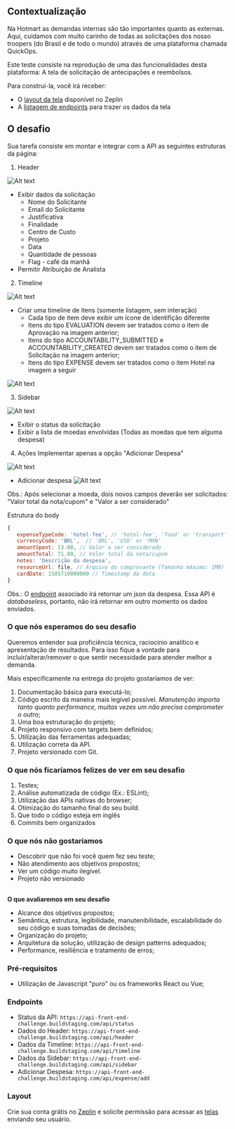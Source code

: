 ## **Contextualização**

Na Hotmart as demandas internas são tão importantes quanto as externas. Aqui, cuidamos com muito carinho de todas as solicitações dos nosso troopers (do Brasil e de todo o mundo) através de uma plataforma chamada QuickOps. 

Este teste consiste na reprodução de uma das funcionalidades desta plataforma: A tela de solicitação de antecipações e reembolsos.

Para construí-la, você irá receber:

*   O [layout da tela](#layout) disponível no Zeplin
*   A [listagem de endpoints](#endpoints) para trazer os dados da tela


## **O desafio**

Sua tarefa consiste em montar e integrar com a API as seguintes estruturas da página:

1. Header

![Alt text](assets/images/header.jpeg?raw=true "Header")

*   Exibir dados da solicitação
    *   Nome do Solicitante
    *   Email do Solicitante
    *   Justificativa
    *   Finalidade
    *   Centro de Custo
    *   Projeto
    *   Data
    *   Quantidade de pessoas
    *   Flag - café da manhã
*   Permitir Atribuição de Analista

2. Timeline

![Alt text](assets/images/timeline.jpeg?raw=true "Timeline")

*   Criar uma timeline de itens (somente listagem, sem interação)
    *   Cada tipo de item deve exibir um ícone de identifição diferente
    *	Itens do tipo EVALUATION devem ser tratados como o item de Aprovação na imagem anterior;
    *	Itens do tipo ACCOUNTABILITY_SUBMITTED e ACCOUNTABILITY_CREATED devem ser tratados como o item de Solicitação na imagem anterior;
    *	Itens do tipo EXPENSE devem ser tratados como o item Hotel na imagem a seguir

![Alt text](assets/images/item.jpeg?raw=true "Item")

3. Sidebar

![Alt text](assets/images/sidebar.jpeg?raw=true "Sidebar")

*   Exibir o status da solicitação
*   Exibir a lista de moedas envolvidas (Todas as moedas que tem alguma despesa)

4. Ações
Implementar apenas a opção "Adicionar Despesa"

![Alt text](assets/images/barra-acoes.jpeg?raw=true "Barra Ações")

*   Adicionar despesa
![Alt text](assets/images/despesa.jpeg?raw=true "Adicionar Despesa")

Obs.: Após selecionar a moeda, dois novos campos deverão ser solicitados: "Valor total da nota/cupom" e "Valor a ser considerado"

Estrutura do body
```javascript
{
   expenseTypeCode: 'hotel-fee', // 'hotel-fee', 'food' or 'transport'
   currencyCode: 'BRL',  // 'BRL', 'USD' or 'MXN'
   amountSpent: 13.00, // Valor a ser considerado
   amountTotal: 71.00, // Valor total da nota/cupom
   notes: 'Descrição da despesa',
   resourceUrl: file, // Arquivo do comprovante (Tamanho máximo: 1MB)
   cardDate: 1585710000000 // Timestamp da data
}
```

Obs.: O [endpoint](#endpoints) associado irá retornar um json da despesa. Essa API é _databaseless_, portanto, não irá retornar em outro momento os dados enviados.


### **O que nós esperamos do seu desafio**

Queremos entender sua proficiência técnica, raciocínio analítico e apresentação de resultados. Para isso fique a vontade para incluir/alterar/remover o que sentir necessidade para atender melhor a demanda.

Mais especificamente na entrega do projeto gostaríamos de ver:


1. Documentação básica para executá-lo;
2. Código escrito da maneira mais legível possível. _Manutenção importa tanto quanto performance, muitas vezes um não precisa comprometer o outro_;
3. Uma boa estruturação do projeto;
4. Projeto responsivo com targets bem definidos;
5. Utilização das ferramentas adequadas;
6. Utilização correta da API.
7. Projeto versionado com Git.


### **O que nós ficaríamos felizes de ver em seu desafio**



1. Testes;
2. Análise automatizada de código (Ex.: ESLint);
3. Utilização das APIs nativas do browser;
4. Otimização do tamanho final do seu build.
5. Que todo o código esteja em inglês
6. Commits bem organizados

### **O que nós não gostaríamos**



*   Descobrir que não foi você quem fez seu teste;
*   Não atendimento aos objetivos propostos;
*   Ver um código muito ilegível.
*   Projeto não versionado

## 
**O que avaliaremos em seu desafio**

*   Alcance dos objetivos propostos;
*   Semântica, estrutura, legibilidade, manutenibilidade, escalabilidade do seu código e suas tomadas de decisões;
*   Organização do projeto;
*   Arquitetura da solução, utilização de design patterns adequados;
*   Performance, resiliência e tratamento de erros;


### **Pré-requisitos**

*   Utilização de Javascript "puro" ou os frameworks React ou Vue;


### **Endpoints**

* Status da API: `https://api-front-end-challenge.buildstaging.com/api/status`
* Dados do Header: `https://api-front-end-challenge.buildstaging.com/api/header`
* Dados da Timeline: `https://api-front-end-challenge.buildstaging.com/api/timeline`
* Dados da Sidebar: `https://api-front-end-challenge.buildstaging.com/api/sidebar`
* Adicionar Despesa: `https://api-front-end-challenge.buildstaging.com/api/expense/add`

### **Layout**

Crie sua conta grátis no [Zeplin](https://zeplin.io/) e solicite permissão para acessar as [telas](https://zpl.io/VKMGOg8) enviando seu usuário.
